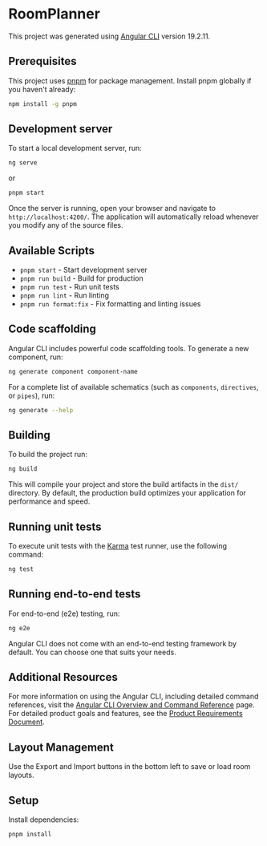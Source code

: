 # RoomPlanner

This project was generated using [Angular CLI](https://github.com/angular/angular-cli) version 19.2.11.

## Prerequisites

This project uses [pnpm](https://pnpm.io/) for package management. Install pnpm globally if you haven't already:

```bash
npm install -g pnpm
```

## Development server

To start a local development server, run:

```bash
ng serve
```

or

```bash
pnpm start
```

Once the server is running, open your browser and navigate to `http://localhost:4200/`. The application will automatically reload whenever you modify any of the source files.

## Available Scripts

- `pnpm start` - Start development server
- `pnpm run build` - Build for production
- `pnpm run test` - Run unit tests
- `pnpm run lint` - Run linting
- `pnpm run format:fix` - Fix formatting and linting issues

## Code scaffolding

Angular CLI includes powerful code scaffolding tools. To generate a new component, run:

```bash
ng generate component component-name
```

For a complete list of available schematics (such as `components`, `directives`, or `pipes`), run:

```bash
ng generate --help
```

## Building

To build the project run:

```bash
ng build
```

This will compile your project and store the build artifacts in the `dist/` directory. By default, the production build optimizes your application for performance and speed.

## Running unit tests

To execute unit tests with the [Karma](https://karma-runner.github.io) test runner, use the following command:

```bash
ng test
```

## Running end-to-end tests

For end-to-end (e2e) testing, run:

```bash
ng e2e
```

Angular CLI does not come with an end-to-end testing framework by default. You can choose one that suits your needs.

## Additional Resources

For more information on using the Angular CLI, including detailed command references, visit the [Angular CLI Overview and Command Reference](https://angular.dev/tools/cli) page.
For detailed product goals and features, see the [Product Requirements Document](docs/PRD.md).

## Layout Management

Use the Export and Import buttons in the bottom left to save or load room layouts.

## Setup

Install dependencies:

```bash
pnpm install
```
